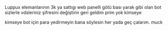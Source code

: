Luppux elemanlarının 3k ya sattıgı web panelli götü bası yarak gibi olan bot sizlerle vdsleriniz şifresini değiştirin geri geldim prim yok kimseye  

kimseye bot için para yedirmeyin bana söylesin her yada geç çalarım. muck
